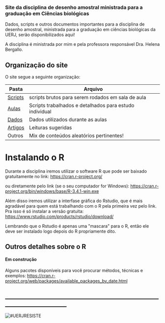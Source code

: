 ### Site da disciplina de desenho amostral ministrada para a graduação em Ciências biológicas 
Dados, scripts e outros documentos importantes para a disciplina de desenho amostral, ministrada para a graduação em ciências biológicas da UERJ, serão disponibilizados aqui!


A disciplina é ministrada por mim e pela professora responsável Dra. Helena Bergallo.

## Organização do site
O site segue a seguinte organização:


Pasta | Arquivo
------ | -------
[Scripts](https://github.com/Ecosantos/Desenho-amostral-UERJ/tree/master/Scripts) | scripts brutos para serem rodados em sala de aula
[Aulas](https://github.com/Ecosantos/Desenho-amostral-UERJ/tree/master/Aulas) | Scripts trabalhados e detalhados para estudo individual
[Dados](https://github.com/Ecosantos/Desenho-amostral-UERJ/tree/master/Dados) | Dados utilizados durante as aulas
[Artigos](https://github.com/Ecosantos/Desenho-amostral-UERJ/tree/master/Artigos) | Leituras sugeridas 
Outros | Mix de conteúdos aleatórios pertinentes!


# Instalando o R


Durante a disciplina iremos utilizar o software R que pode ser baixado gratuitamente no link:
https://cran.r-project.org/



ou diretamente pelo link (se o seu computador for  Windows): https://cran.r-project.org/bin/windows/base/R-3.4.1-win.exe




Além disso iremos utilizar a interfase gráfica do Rstudio, que é mais agradável para quem está trabalhando com o R pela primeira vez pelo link. Pra isso é só instalar a versão gratuita: https://www.rstudio.com/products/rstudio/download/


Lembrando que o Rstudio é apenas uma "mascara" para o R, então ele deve ser instalado logo depois do R propriamente dito.




## Outros detalhes sobre o R

#### Em construção 

Alguns pacotes disponíveis para você procurar métodos, técnicas e exemplos: https://cran.r-project.org/web/packages/available_packages_by_date.html




## ______________________________________________________________________

![#UERJRESISTE](https://cdn-az.allevents.in/banners/0372e1f34e80208d8f9fc2b6b1bbe653)
